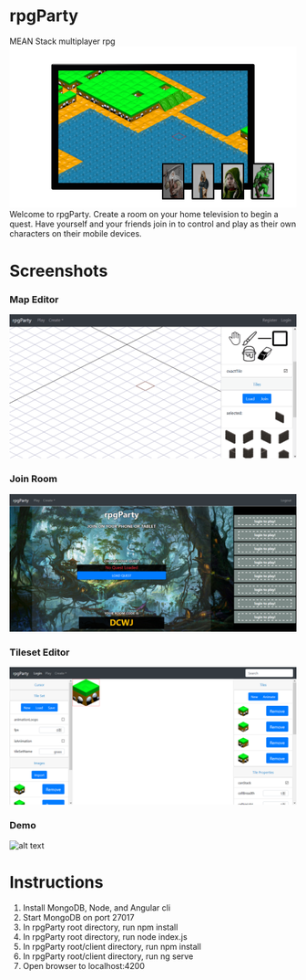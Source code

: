 # rpgParty
MEAN Stack multiplayer rpg
![alt text](screenshots/rpgParty.png "rpgParty")
Welcome to rpgParty. Create a room on your home television to begin a quest. Have yourself and your friends join in to control and play as their own characters on their mobile devices.
# Screenshots
### Map Editor
![alt text](screenshots/mapeditor.gif "Map Editor Screenshot")
### Join Room
![alt text](screenshots/createroom.png "Tileset Editor Screenshot")
### Tileset Editor
![alt text](screenshots/tileseteditor.png "Tileset Editor Screenshot")
### Demo
![alt text](screenshots/rpgparty-min.gif "Tileset Editor Screenshot")
# Instructions
1. Install MongoDB, Node, and Angular cli
2. Start MongoDB on port 27017
3. In rpgParty root directory, run npm install
4. In rpgParty root directory, run node index.js
5. In rpgParty root/client directory, run npm install
6. In rpgParty root/client directory, run ng serve
7. Open browser to localhost:4200
